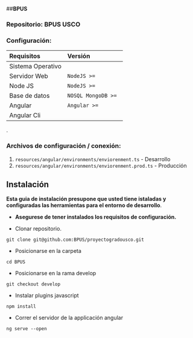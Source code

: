      
##**BPUS**

### Repositorio: BPUS USCO

### Configuración:
| Requisitos   			| Versión    			        |
| :------------- 		| :--------- 			        |
| Sistema Operativo    	|      | 
| Servidor Web      	| `NodeJS >= `		        | 
| Node JS 				|  `NodeJS >= `				|
| Base de datos      	| `NOSQL MongoDB >= `		    | 
| Angular               | `Angular >= `                |
| Angular Cli           |                               |

.

### Archivos de configuración / conexión:

1. `resources/angular/environments/enviorenment.ts` - Desarrollo
2. `resources/angular/environments/enviorenment.prod.ts` - Producción


Instalación
-----------
__Esta guia de instalación presupone que usted tiene istaladas y configuradas las herramientas para el entorno de desarrollo__.

* __Asegurese de tener instalados los requisitos de configuración.__

* Clonar repositorio.

~~~~~~~~~~~~~~~~~~~~~~~~~~~~~~~~~~~~~~~~~~~~~~~~~~~~~~~~~~~~~~~~~~~~~~~~~~~~~~~~
git clone git@github.com:BPUS/proyectogradousco.git
~~~~~~~~~~~~~~~~~~~~~~~~~~~~~~~~~~~~~~~~~~~~~~~~~~~~~~~~~~~~~~~~~~~~~~~~~~~~~~~~

* Posicionarse en la carpeta

~~~~~~~~~~~~~~~~~~~~~~~~~~~~~~~~~~~~~~~~~~~~~~~~~~~~~~~~~~~~~~~~~~~~~~~~~~~~~~~~
cd BPUS
~~~~~~~~~~~~~~~~~~~~~~~~~~~~~~~~~~~~~~~~~~~~~~~~~~~~~~~~~~~~~~~~~~~~~~~~~~~~~~~~

* Posicionarse en la rama develop

~~~~~~~~~~~~~~~~~~~~~~~~~~~~~~~~~~~~~~~~~~~~~~~~~~~~~~~~~~~~~~~~~~~~~~~~~~~~~~
git checkout develop
~~~~~~~~~~~~~~~~~~~~~~~~~~~~~~~~~~~~~~~~~~~~~~~~~~~~~~~~~~~~~~~~~~~~~~~~~~~~~~

* Instalar plugins javascript

~~~~~~~~~~~~~~~~~~~~~~~~~~~~~~~~~~~~~~~~~~~~~~~~~~~~~~~~~~~~~~~~~~~~~~~~~~~~~~~~
npm install
~~~~~~~~~~~~~~~~~~~~~~~~~~~~~~~~~~~~~~~~~~~~~~~~~~~~~~~~~~~~~~~~~~~~~~~~~~~~~~~~

* Correr el servidor de la applicación angular

~~~~~~~~~~~~~~~~~~~~~~~~~~~~~~~~~~~~~~~~~~~~~~~~~~~~~~~~~~~~~~~~~~~~~~~~~~~~~~~~
ng serve --open
~~~~~~~~~~~~~~~~~~~~~~~~~~~~~~~~~~~~~~~~~~~~~~~~~~~~~~~~~~~~~~~~~~~~~~~~~~~~~~~~
